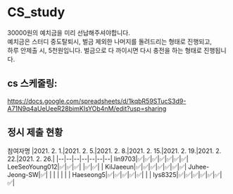 # CS_study
 30000원의  예치금을 미리 선납해주셔야합니다.  
 예치금은 스터디  중도탈퇴시,  벌금 제외한 나머지를 돌려드리는 형태로 진행되고,  
 하루 안제출 시, 5천원입니다. 벌금으로 다 까이시면 다시 충전을 하는 형태로 진행됩니다. 
 
## cs 스케줄링:
https://docs.google.com/spreadsheets/d/1kqbR59STucS3d9-A71N9q4aUeUeeR28bimKIsYOb4nM/edit?usp=sharing
## 정시 제출 현황 
참여자명 |2021. 2. 1.|2021. 2. 5.|2021. 2. 8.|2021. 2. 15.|2021. 2. 19.|2021. 2. 22.|2021. 2. 26.|
|--|--|--|--|--|--|--|
lin9703|✅|✅|✅|✅|✅|✅|✅|
LeeSeoYoung012|✅|✅|✅|  |✅|✅|  |
KilJaeeun|✅|✅|✅|✅|✅|✅|✅|
Juhee-Jeong-SW|✅|  |  |  |  |  |  |
Haeseong5|✅|✅|✅|✅|✅|  |  |
lys8325|✅|✅|✅|✅|✅|✅|✅|
